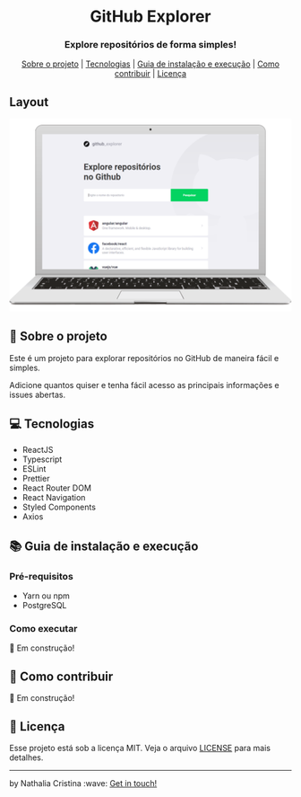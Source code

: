 
<h1 align="center">
 GitHub Explorer
</h1>

<h3 align="center">
 Explore repositórios de forma simples!
</h3>

<p align="center">
  <a href="#rocket-sobre-o-projeto">Sobre o projeto</a> | <a href="#computer-tecnologias">Tecnologias</a> | <a href="#books-guia-de-instalação-e-execução">Guia de instalação e execução</a> | <a href="#pencil-como-contribuir">Como contribuir</a> | <a href="#page_with_curl-licença">Licença</a>
</p>

## Layout
<img src=".github/mockup.png">

## :rocket: Sobre o projeto

<p>Este é um projeto para explorar repositórios no GitHub de maneira fácil e simples.</p>
<p>Adicione quantos quiser e tenha fácil acesso as principais informações e issues abertas.</p>

## :computer: Tecnologias

- ReactJS
- Typescript
- ESLint
- Prettier
- React Router DOM
- React Navigation
- Styled Components
- Axios

## :books: Guia de instalação e execução

### Pré-requisitos

- Yarn ou npm
- PostgreSQL

### Como executar
:construction: Em construção!

## :pencil: Como contribuir
:construction: Em construção!

## :page_with_curl: Licença

Esse projeto está sob a licença MIT. Veja o arquivo <a href="https://github.com/nathaliacristina20/gostack-github-explorer/blob/master/LICENSE">LICENSE</a> para mais detalhes.

<hr />
<p>by Nathalia Cristina :wave: <a href="https://linktr.ee/nathaliacristina20">Get in touch!</a></p>
